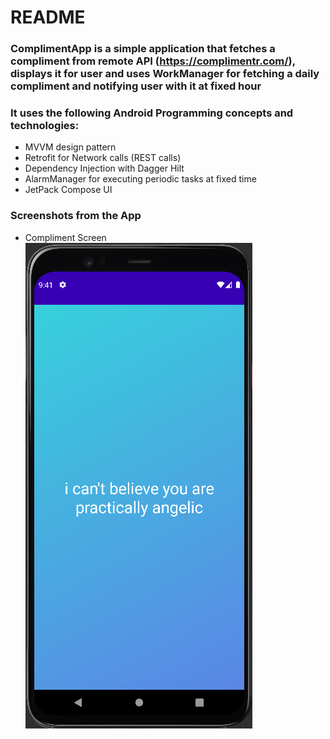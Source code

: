 # README

### ComplimentApp is a simple application that fetches a compliment from remote API (https://complimentr.com/), displays it for user and uses WorkManager for fetching a daily compliment and notifying user with it at fixed hour

### It uses the following Android Programming concepts and technologies:
* MVVM design pattern
* Retrofit for Network calls (REST calls)
* Dependency Injection with Dagger Hilt
* AlarmManager for executing periodic tasks at fixed time
* JetPack Compose UI

### Screenshots from the App
* Compliment Screen
  <br> ![ComplimentScreen](/ComplimentApp/screenshots/compliment.png?raw=true)


